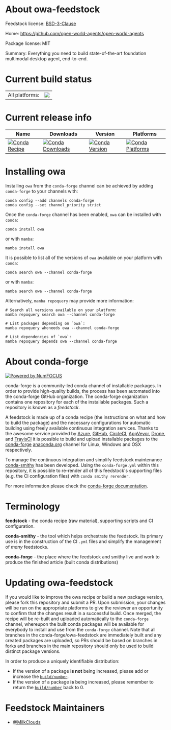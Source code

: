 About owa-feedstock
===================

Feedstock license: [BSD-3-Clause](https://github.com/conda-forge/owa-feedstock/blob/main/LICENSE.txt)

Home: https://github.com/open-world-agents/open-world-agents

Package license: MIT

Summary: Everything you need to build state-of-the-art foundation multimodal desktop agent, end-to-end.

Current build status
====================


<table><tr><td>All platforms:</td>
    <td>
      <a href="https://dev.azure.com/conda-forge/feedstock-builds/_build/latest?definitionId=25825&branchName=main">
        <img src="https://dev.azure.com/conda-forge/feedstock-builds/_apis/build/status/owa-feedstock?branchName=main">
      </a>
    </td>
  </tr>
</table>

Current release info
====================

| Name | Downloads | Version | Platforms |
| --- | --- | --- | --- |
| [![Conda Recipe](https://img.shields.io/badge/recipe-owa-green.svg)](https://anaconda.org/conda-forge/owa) | [![Conda Downloads](https://img.shields.io/conda/dn/conda-forge/owa.svg)](https://anaconda.org/conda-forge/owa) | [![Conda Version](https://img.shields.io/conda/vn/conda-forge/owa.svg)](https://anaconda.org/conda-forge/owa) | [![Conda Platforms](https://img.shields.io/conda/pn/conda-forge/owa.svg)](https://anaconda.org/conda-forge/owa) |

Installing owa
==============

Installing `owa` from the `conda-forge` channel can be achieved by adding `conda-forge` to your channels with:

```
conda config --add channels conda-forge
conda config --set channel_priority strict
```

Once the `conda-forge` channel has been enabled, `owa` can be installed with `conda`:

```
conda install owa
```

or with `mamba`:

```
mamba install owa
```

It is possible to list all of the versions of `owa` available on your platform with `conda`:

```
conda search owa --channel conda-forge
```

or with `mamba`:

```
mamba search owa --channel conda-forge
```

Alternatively, `mamba repoquery` may provide more information:

```
# Search all versions available on your platform:
mamba repoquery search owa --channel conda-forge

# List packages depending on `owa`:
mamba repoquery whoneeds owa --channel conda-forge

# List dependencies of `owa`:
mamba repoquery depends owa --channel conda-forge
```


About conda-forge
=================

[![Powered by
NumFOCUS](https://img.shields.io/badge/powered%20by-NumFOCUS-orange.svg?style=flat&colorA=E1523D&colorB=007D8A)](https://numfocus.org)

conda-forge is a community-led conda channel of installable packages.
In order to provide high-quality builds, the process has been automated into the
conda-forge GitHub organization. The conda-forge organization contains one repository
for each of the installable packages. Such a repository is known as a *feedstock*.

A feedstock is made up of a conda recipe (the instructions on what and how to build
the package) and the necessary configurations for automatic building using freely
available continuous integration services. Thanks to the awesome service provided by
[Azure](https://azure.microsoft.com/en-us/services/devops/), [GitHub](https://github.com/),
[CircleCI](https://circleci.com/), [AppVeyor](https://www.appveyor.com/),
[Drone](https://cloud.drone.io/welcome), and [TravisCI](https://travis-ci.com/)
it is possible to build and upload installable packages to the
[conda-forge](https://anaconda.org/conda-forge) [anaconda.org](https://anaconda.org/)
channel for Linux, Windows and OSX respectively.

To manage the continuous integration and simplify feedstock maintenance
[conda-smithy](https://github.com/conda-forge/conda-smithy) has been developed.
Using the ``conda-forge.yml`` within this repository, it is possible to re-render all of
this feedstock's supporting files (e.g. the CI configuration files) with ``conda smithy rerender``.

For more information please check the [conda-forge documentation](https://conda-forge.org/docs/).

Terminology
===========

**feedstock** - the conda recipe (raw material), supporting scripts and CI configuration.

**conda-smithy** - the tool which helps orchestrate the feedstock.
                   Its primary use is in the construction of the CI ``.yml`` files
                   and simplify the management of *many* feedstocks.

**conda-forge** - the place where the feedstock and smithy live and work to
                  produce the finished article (built conda distributions)


Updating owa-feedstock
======================

If you would like to improve the owa recipe or build a new
package version, please fork this repository and submit a PR. Upon submission,
your changes will be run on the appropriate platforms to give the reviewer an
opportunity to confirm that the changes result in a successful build. Once
merged, the recipe will be re-built and uploaded automatically to the
`conda-forge` channel, whereupon the built conda packages will be available for
everybody to install and use from the `conda-forge` channel.
Note that all branches in the conda-forge/owa-feedstock are
immediately built and any created packages are uploaded, so PRs should be based
on branches in forks and branches in the main repository should only be used to
build distinct package versions.

In order to produce a uniquely identifiable distribution:
 * If the version of a package **is not** being increased, please add or increase
   the [``build/number``](https://docs.conda.io/projects/conda-build/en/latest/resources/define-metadata.html#build-number-and-string).
 * If the version of a package **is** being increased, please remember to return
   the [``build/number``](https://docs.conda.io/projects/conda-build/en/latest/resources/define-metadata.html#build-number-and-string)
   back to 0.

Feedstock Maintainers
=====================

* [@MilkClouds](https://github.com/MilkClouds/)

